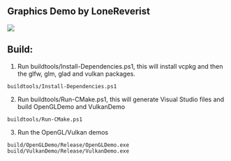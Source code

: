## Graphics Demo by LoneReverist

![](https://github.com/chill-gamer-dev/GraphicsDemo/blob/master/GraphicsDemo.gif)

## Build:
1. Run buildtools/Install-Dependencies.ps1, this will install vcpkg and then the glfw, glm, glad and vulkan packages.
```
buildtools/Install-Dependencies.ps1
```

2. Run buildtools/Run-CMake.ps1, this will generate Visual Studio files and build OpenGLDemo and VulkanDemo
```
buildtools/Run-CMake.ps1
```

3. Run the OpenGL/Vulkan demos
```
build/OpenGLDemo/Release/OpenGLDemo.exe
build/VulkanDemo/Release/VulkanDemo.exe
```

